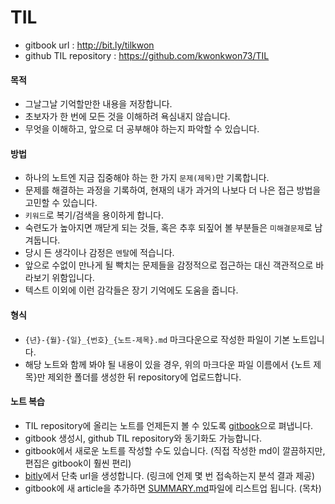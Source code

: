 # TIL
- gitbook url : http://bit.ly/tilkwon
- github TIL repository : https://github.com/kwonkwon73/TIL

#### 목적
- 그날그날 기억할만한 내용을 저장합니다.
- 초보자가 한 번에 모든 것을 이해하려 욕심내지 않습니다.
- 무엇을 이해하고, 앞으로 더 공부해야 하는지 파악할 수 있습니다.

#### 방법
- 하나의 노트엔 지금 집중해야 하는 한 가지 `문제(제목)`만 기록합니다.
- 문제를 해결하는 과정을 기록하여, 현재의 내가 과거의 나보다 더 나은 접근 방법을 고민할 수 있습니다.  
- `키워드`로 복기/검색을 용이하게 합니다.
- 숙련도가 높아지면 깨닫게 되는 것들, 혹은 추후 되짚어 볼 부분들은 `미해결문제`로 남겨둡니다.
- 당시 든 생각이나 감정은 `멘탈`에 적습니다.
- 앞으로 수없이 만나게 될 빡치는 문제들을 감정적으로 접근하는 대신 객관적으로 바라보기 위함입니다.   
- 텍스트 이외에 이런 감각들은 장기 기억에도 도움을 줍니다.

#### 형식
- `{년}-{월}-{일}_{번호}_{노트-제목}.md` 마크다운으로 작성한 파일이 기본 노트입니다.
- 해당 노트와 함께 봐야 될 내용이 있을 경우, 위의 마크다운 파일 이름에서 {노트 제목}만 제외한 폴더를 생성한 뒤 repository에 업로드합니다.

#### 노트 복습
- TIL repository에 올리는 노트를 언제든지 볼 수 있도록 [gitbook][1]으로 펴냅니다.
- gitbook 생성시, github TIL repository와 동기화도 가능합니다.
- gitbook에서 새로운 노트를 작성할 수도 있습니다. (직접 작성한 md이 깔끔하지만, 편집은 gitbook이 훨씬 편리)   
- [bitly][2]에서 단축 url을 생성합니다. (링크에 언제 몇 번 접속하는지 분석 결과 제공)
- gitbook에 새 article을 추가하면 [SUMMARY.md](SUMMARY.md)파일에 리스트업 됩니다. (목차) 

[1]:https://www.gitbook.com/
[2]:https://bitly.com/
